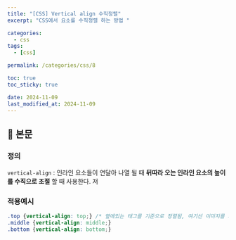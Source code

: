 ```yaml
---
title: "[CSS] Vertical align 수직정렬"
excerpt: "CSS에서 요소를 수직정렬 하는 방법 "

categories:
  - css
tags:
  - [css]

permalink: /categories/css/8

toc: true
toc_sticky: true

date: 2024-11-09
last_modified_at: 2024-11-09
---
```


## 🦥 본문

### 정의
`vertical-align` : 인라인 요소들이 연달아 나열 될 때 **뒤따라 오는 인라인 요소의 높이를 수직으로 조절** 할 때 사용한다.
저

### 적용예시

```css
.top {vertical-align: top;} /* 옆에있는 태그를 기준으로 정렬됨, 여기선 이미지를 기준으로 위로 정렬된다 */
.middle {vertical-align: middle;}
.bottom {vertical-align: bottom;}
```

